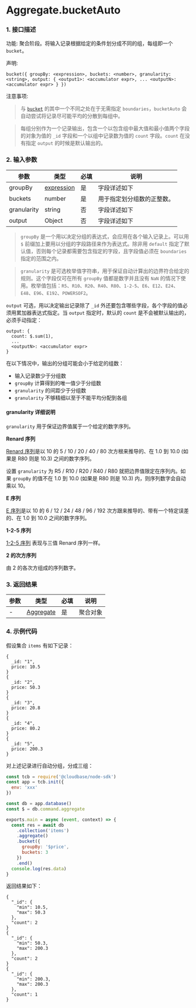 # Aggregate.bucketAuto

### 1. 接口描述

功能: 聚合阶段。将输入记录根据给定的条件划分成不同的组，每组即一个 `bucket`。

声明:

`bucket({ groupBy: <expression>, buckets: <number>, granularity: <string>, output: { <output1>: <accumulator expr>, ... <outputN>: <accumulator expr> } })`

注意事项:

> 与 [`bucket`](./bucket.md) 的其中一个不同之处在于无需指定 `boundaries`，`bucketAuto` 会自动尝试将记录尽可能平均的分散到每组中。

> 每组分别作为一个记录输出，包含一个以包含组中最大值和最小值两个字段的对象为值的 `_id` 字段和一个以组中记录数为值的 `count` 字段。`count` 在没有指定 `output` 的时候是默认输出的。

### 2. 输入参数

| 参数        | 类型                           | 必填 | 说明                       |
| ----------- | ------------------------------ | ---- | -------------------------- |
| groupBy     | [expression](../expression.md) | 是   | 字段详述如下               |
| buckets     | number                         | 是   | 用于指定划分组数的正整数。 |
| granularity | string                         | 否   | 字段详述如下               |
| output      | Object                         | 否   | 字段详述如下               |

> `groupBy` 是一个用以决定分组的表达式，会应用在各个输入记录上。可以用 `$` 前缀加上要用以分组的字段路径来作为表达式。除非用 `default` 指定了默认值，否则每个记录都需要包含指定的字段，且字段值必须在 `boundaries` 指定的范围之内。

> `granularity` 是可选枚举值字符串，用于保证自动计算出的边界符合给定的规则。这个字段仅可在所有 `groupBy` 值都是数字并且没有 `NaN` 的情况下使用。枚举值包括：`R5`、`R10`、`R20`、`R40`、`R80`、`1-2-5`、`E6`、`E12`、`E24`、`E48`、`E96`、`E192`、`POWERSOF2`。

`output` 可选，用以决定输出记录除了 `_id` 外还要包含哪些字段，各个字段的值必须用累加器表达式指定。当 `output` 指定时，默认的 `count` 是不会被默认输出的，必须手动指定：

```
output: {
  count: $.sum(1),
  ...
  <outputN>: <accumulator expr>
}
```

在以下情况中，输出的分组可能会小于给定的组数：

- 输入记录数少于分组数
- `groupBy` 计算得到的唯一值少于分组数
- `granularity` 的间距少于分组数
- `granularity` 不够精细以至于不能平均分配到各组

#### granularity 详细说明

`granularity` 用于保证边界值属于一个给定的数字序列。

**Renard 序列**

[Renard 序列](https://en.wikipedia.org/wiki/Renard_series)是以 10 的 5 / 10 / 20 / 40 / 80 次方根来推导的、在 1.0 到 10.0 (如果是 R80 则是 10.3) 之间的数字序列。

设置 `granularity` 为 R5 / R10 / R20 / R40 / R80 就把边界值限定在序列内。如果 `groupBy` 的值不在 1.0 到 10.0 (如果是 R80 则是 10.3) 内，则序列数字会自动乘以 10。

**E 序列**

[E 序列](https://en.wikipedia.org/wiki/E_series_of_preferred_numbers)是以 10 的 6 / 12 / 24 / 48 / 96 / 192 次方跟来推导的、带有一个特定误差的、在 1.0 到 10.0 之间的数字序列。

**1-2-5 序列**

[1-2-5 序列](https://en.wikipedia.org/wiki/Preferred_number#1-2-5_series) 表现与三值 Renard 序列一样。

**2 的次方序列**

由 2 的各次方组成的序列数字。

### 3. 返回结果

| 参数 | 类型                         | 必填 | 说明     |
| ---- | ---------------------------- | ---- | -------- |
| -    | [Aggregate](../aggregate.md) | 是   | 聚合对象 |

### 4. 示例代码

假设集合 `items` 有如下记录：

```
{
  _id: "1",
  price: 10.5
}
{
  _id: "2",
  price: 50.3
}
{
  _id: "3",
  price: 20.8
}
{
  _id: "4",
  price: 80.2
}
{
  _id: "5",
  price: 200.3
}
```

对上述记录进行自动分组，分成三组：

```js
const tcb = require('@cloudbase/node-sdk')
const app = tcb.init({
  env: 'xxx'
})

const db = app.database()
const $ = db.command.aggregate

exports.main = async (event, context) => {
  const res = await db
    .collection('items')
    .aggregate()
    .bucket({
      groupBy: '$price',
      buckets: 3
    })
    .end()
  console.log(res.data)
}
```

返回结果如下：

```
{
  "_id": {
    "min": 10.5,
    "max": 50.3
  },
  "count": 2
}
{
  "_id": {
    "min": 50.3,
    "max": 200.3
  },
  "count": 2
}
{
  "_id": {
    "min": 200.3,
    "max": 200.3
  },
  "count": 1
}
```
